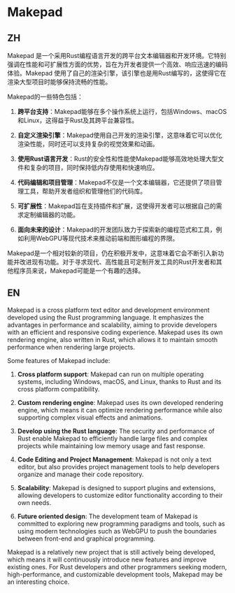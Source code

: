 # Makepad

## ZH
Makepad 是一个采用Rust编程语言开发的跨平台文本编辑器和开发环境。它特别强调在性能和可扩展性方面的优势，旨在为开发者提供一个高效、响应迅速的编码体验。Makepad 使用了自己的渲染引擎，该引擎也是用Rust编写的，这使得它在渲染大型项目时能够保持流畅的性能。

Makepad的一些特色包括：

1. **跨平台支持**：Makepad能够在多个操作系统上运行，包括Windows、macOS和Linux，这得益于Rust及其跨平台兼容性。

2. **自定义渲染引擎**：Makepad使用自己开发的渲染引擎，这意味着它可以优化渲染性能，同时还可以支持复杂的视觉效果和动画。

3. **使用Rust语言开发**：Rust的安全性和性能使Makepad能够高效地处理大型文件和复杂的项目，同时保持低内存使用和快速响应。

4. **代码编辑和项目管理**：Makepad不仅是一个文本编辑器，它还提供了项目管理工具，帮助开发者组织和管理他们的代码库。

5. **可扩展性**：Makepad旨在支持插件和扩展，这使得开发者可以根据自己的需求定制编辑器的功能。

6. **面向未来的设计**：Makepad的开发团队致力于探索新的编程范式和工具，例如利用WebGPU等现代技术来推动前端和图形编程的界限。

Makepad是一个相对较新的项目，仍在积极开发中，这意味着它会不断引入新功能并改进现有功能。对于寻求现代、高性能且可定制开发工具的Rust开发者和其他程序员来说，Makepad可能是一个有趣的选择。
## EN
Makepad is a cross platform text editor and development environment developed using the Rust programming language. It emphasizes the advantages in performance and scalability, aiming to provide developers with an efficient and responsive coding experience. Makepad uses its own rendering engine, also written in Rust, which allows it to maintain smooth performance when rendering large projects.

Some features of Makepad include:

1. **Cross platform support**: Makepad can run on multiple operating systems, including Windows, macOS, and Linux, thanks to Rust and its cross platform compatibility.

2. **Custom rendering engine**: Makepad uses its own developed rendering engine, which means it can optimize rendering performance while also supporting complex visual effects and animations.

3. **Develop using the Rust language**: The security and performance of Rust enable Makepad to efficiently handle large files and complex projects while maintaining low memory usage and fast response.

4. **Code Editing and Project Management**: Makepad is not only a text editor, but also provides project management tools to help developers organize and manage their code repository.

5. **Scalability**: Makepad is designed to support plugins and extensions, allowing developers to customize editor functionality according to their own needs.

6. **Future oriented design**: The development team of Makepad is committed to exploring new programming paradigms and tools, such as using modern technologies such as WebGPU to push the boundaries between front-end and graphical programming.

Makepad is a relatively new project that is still actively being developed, which means it will continuously introduce new features and improve existing ones. For Rust developers and other programmers seeking modern, high-performance, and customizable development tools, Makepad may be an interesting choice.

